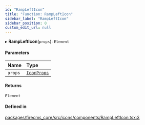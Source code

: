 ```yaml
---
id: "RampLeftIcon"
title: "Function: RampLeftIcon"
sidebar_label: "RampLeftIcon"
sidebar_position: 0
custom_edit_url: null
---
```


▸ **RampLeftIcon**(`props`): `Element`

#### Parameters

| Name | Type |
| :------ | :------ |
| `props` | [`IconProps`](../types/IconProps.md) |

#### Returns

`Element`

#### Defined in

[packages/firecms_core/src/icons/components/RampLeftIcon.tsx:3](https://github.com/FireCMSco/firecms/blob/d45f3739/packages/firecms_core/src/icons/components/RampLeftIcon.tsx#L3)
